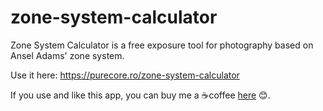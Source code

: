 # zone-system-calculator

Zone System Calculator is a free exposure tool for photography based on Ansel Adams' zone system.

Use it here: https://purecore.ro/zone-system-calculator

If you use and like this app, you can buy me a ☕️coffee [here](https://bmc.link/purecore) 😊.
